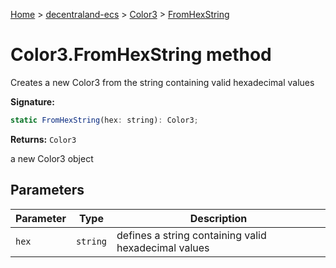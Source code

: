 [Home](./index) &gt; [decentraland-ecs](./decentraland-ecs.md) &gt; [Color3](./decentraland-ecs.color3.md) &gt; [FromHexString](./decentraland-ecs.color3.fromhexstring.md)

# Color3.FromHexString method

Creates a new Color3 from the string containing valid hexadecimal values

**Signature:**
```javascript
static FromHexString(hex: string): Color3;
```
**Returns:** `Color3`

a new Color3 object

## Parameters

|  Parameter | Type | Description |
|  --- | --- | --- |
|  `hex` | `string` | defines a string containing valid hexadecimal values |


